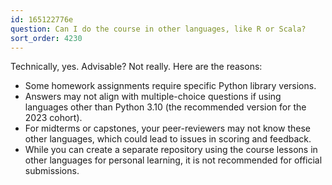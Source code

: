 ```yaml
---
id: 165122776e
question: Can I do the course in other languages, like R or Scala?
sort_order: 4230
---
```


Technically, yes. Advisable? Not really. Here are the reasons:

- Some homework assignments require specific Python library versions.
- Answers may not align with multiple-choice questions if using languages other than Python 3.10 (the recommended version for the 2023 cohort).
- For midterms or capstones, your peer-reviewers may not know these other languages, which could lead to issues in scoring and feedback.
- While you can create a separate repository using the course lessons in other languages for personal learning, it is not recommended for official submissions.